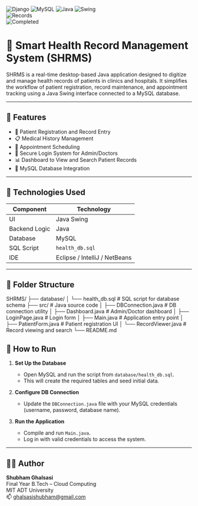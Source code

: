 ![Django](https://img.shields.io/badge/Tool-Django-green) ![MySQL](https://img.shields.io/badge/Tool-MySQL-blue) ![Java](https://img.shields.io/badge/Tool-Java-orange) ![Swing](https://img.shields.io/badge/Tool-Java_Swing-red)  
![Records](https://img.shields.io/badge/Data-Patient_Records-lightblue)  
![Completed](https://img.shields.io/badge/Status-Completed-success)  


# 🏥 Smart Health Record Management System (SHRMS)

SHRMS is a real-time desktop-based Java application designed to digitize and manage health records of patients in clinics and hospitals. It simplifies the workflow of patient registration, record maintenance, and appointment tracking using a Java Swing interface connected to a MySQL database.

---

## 📌 Features

- 👤 Patient Registration and Record Entry
- 📋 Medical History Management
- 📅 Appointment Scheduling
- 🔐 Secure Login System for Admin/Doctors
- 📊 Dashboard to View and Search Patient Records
- 💾 MySQL Database Integration

---

## 🧰 Technologies Used

| Component      | Technology |
|----------------|------------|
| UI             | Java Swing |
| Backend Logic  | Java       |
| Database       | MySQL      |
| SQL Script     | `health_db.sql` |
| IDE            | Eclipse / IntelliJ / NetBeans |

---

## 📂 Folder Structure


SHRMS/
├── database/
│   └── health_db.sql           # SQL script for database schema
├── src/                        # Java source code
│   ├── DBConnection.java       # DB connection utility
│   ├── Dashboard.java          # Admin/Doctor dashboard
│   ├── LoginPage.java          # Login form
│   ├── Main.java               # Application entry point
│   ├── PatientForm.java        # Patient registration UI
│   └── RecordViewer.java       # Record viewing and search
└── README.md


## 🔧 How to Run

1. **Set Up the Database**
   - Open MySQL and run the script from `database/health_db.sql`.
   - This will create the required tables and seed initial data.

2. **Configure DB Connection**
   - Update the `DBConnection.java` file with your MySQL credentials (username, password, database name).

3. **Run the Application**
   - Compile and run `Main.java`.
   - Log in with valid credentials to access the system.


---

## 👨‍💻 Author

**Shubham Ghalsasi**  
Final Year B.Tech – Cloud Computing  
MIT ADT University  
📫 ghalsasishubham@gmail.com

